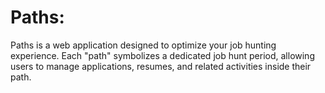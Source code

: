 # Paths:

Paths is a web application designed to optimize your job hunting experience. Each "path" symbolizes a dedicated job hunt period, allowing users to manage applications, resumes, and related activities inside their path.
